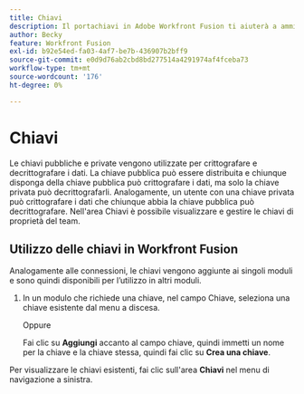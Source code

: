 ```yaml
---
title: Chiavi
description: Il portachiavi in Adobe Workfront Fusion ti aiuterà a amministrare le chiavi pubbliche e private. Le chiavi vengono utilizzate, ad esempio, dall'app Encryptor per crittografare o decrittografare i messaggi PGP.
author: Becky
feature: Workfront Fusion
exl-id: b92e54ed-fa03-4af7-be7b-436907b2bff9
source-git-commit: e0d9d76ab2cbd8bd277514a4291974af4fceba73
workflow-type: tm+mt
source-wordcount: '176'
ht-degree: 0%

---
```


# Chiavi

Le chiavi pubbliche e private vengono utilizzate per crittografare e decrittografare i dati. La chiave pubblica può essere distribuita e chiunque disponga della chiave pubblica può crittografare i dati, ma solo la chiave privata può decrittografarli. Analogamente, un utente con una chiave privata può crittografare i dati che chiunque abbia la chiave pubblica può decrittografare. Nell&#39;area Chiavi è possibile visualizzare e gestire le chiavi di proprietà del team.

## Utilizzo delle chiavi in Workfront Fusion

Analogamente alle connessioni, le chiavi vengono aggiunte ai singoli moduli e sono quindi disponibili per l’utilizzo in altri moduli.

1. In un modulo che richiede una chiave, nel campo Chiave, seleziona una chiave esistente dal menu a discesa.

   Oppure

   Fai clic su **Aggiungi** accanto al campo chiave, quindi immetti un nome per la chiave e la chiave stessa, quindi fai clic su **Crea una chiave**.

Per visualizzare le chiavi esistenti, fai clic sull&#39;area **Chiavi** nel menu di navigazione a sinistra.
